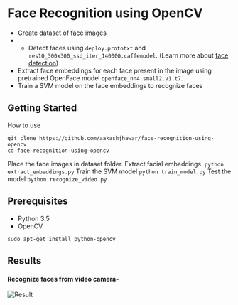 # Face Recognition using OpenCV
 - Create dataset of face images
 - - Detect faces using ```deploy.prototxt``` and ```res10_300x300_ssd_iter_140000.caffemodel```. (Learn more about [face detection](https://github.com/aakashjhawar/face-detection))
 - Extract face embeddings for each face present in the image using pretrained OpenFace model ```openface_nn4.small2.v1.t7```. 
 - Train a SVM model on the face embeddings to recognize faces 

## Getting Started
How to use
```    
git clone https://github.com/aakashjhawar/face-recognition-using-opencv
cd face-recognition-using-opencv
```
Place the face images in dataset folder. Extract facial embeddings.
```python extract_embeddings.py```
Train the SVM model
```python train_model.py```
Test the model
```python recognize_video.py```

## Prerequisites

- Python 3.5
- OpenCV
```
sudo apt-get install python-opencv
```

## Results 

#### Recognize faces from video camera-
![Result](https://github.com/aakashjhawar/face-recognition-using-opencv/blob/master/images/output.png)
